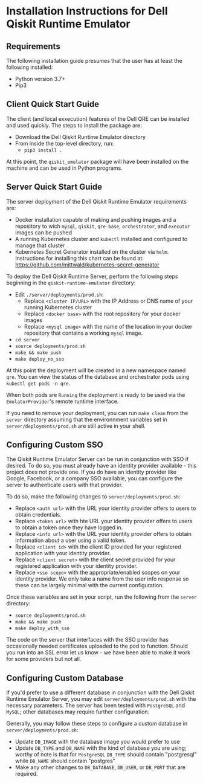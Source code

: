 # Installation Instructions for Dell Qiskit Runtime Emulator

## Requirements

The following installation guide presumes that the user has at least the following installed:

* Python version 3.7+
* Pip3

## Client Quick Start Guide

The client (and local exxecution) features of the Dell QRE can be installed and used quickly. The steps to install the package are:

* Download the Dell Qiskit Runtime Emulator directory
* From inside the top-level directory, run:
  * `pip3 install .`

At this point, the `qiskit_emulator` package will have been installed on the machine and can be used in Python programs.

## Server Quick Start Guide

The server deployment of the Dell Qiskit Runtime Emulator requirements are:
* Docker installation capable of making and pushing images and a repository to wich `mysql`, `qiskit`, `qre-base`, `orchestrator`, and `executor` images can be pushed
* A running Kubernetes cluster and `kubectl` installed and configured to manage that cluster
* Kubernetes Secret Generator installed on the cluster via `helm`. Instructions for installing this chart can be found at: https://github.com/mittwald/kubernetes-secret-generator

To deploy the Dell Qiskit Runtime Server, perform the following steps beginning in the `qiskit-runtime-emulator` directory:
* Edit `./server/deployments/prod.sh`:
  * Replace `<cluster IP/URL>` with the IP Address or DNS name of your running Kubernetes cluster
  * Replace `<docker base>` with the root repository for your docker images
  * Replace `<mysql image>` with the name of the location in your docker repository that contains a working `mysql` image.
* `cd server`
* `source deployments/prod.sh`
* `make && make push`
* `make deploy_no_sso`

At this point the deployment will be created in a new namespace named `qre`. You can view the status of the database and orchestrator pods using `kubectl get pods -n qre`.

When both pods are `Running` the deployment is ready to be used via the `EmulatorProvider`'s remote runtime interface.

If you need to remove your deployment, you can run `make clean` from the `server` directory assuming that the environnment variables set in `server/deployments/prod.sh` are still active in your shell.

## Configuring Custom SSO

The Qiskit Runtime Emulator Server can be run in conjunction with SSO if desired. To do so, you must already have an identity provider available - this project does not provide one. If you do have an identity provider like Google, Facebook, or a company SSO available, you can configure the server to authenticate users with that provider.

To do so, make the following changes to `server/deployments/prod.sh`:
* Replace `<auth url>` with the URL your identity provider offers to users to obtain credentials.
* Replace `<token url>` with hte URL your identity provider offers to users to obtain a token once they have logged in.
* Replace `<info url>` with the URL your identity provider offers to obtain information about a user using a valid token.
* Replace `<client id>` with the client ID provided for your registered application with your identity provider.
* Replace `<client secret>` with the client secret provided for your registered application with your identity provider.
* Replace `<sso scope>` with the appropriate/enabled scopes on your identity provider. We only take a name from the user info response so these can be largely minimal with the current configuration.

Once these variables are set in your script, run the following from the `server` directory:
* `source deployments/prod.sh`
* `make && make push`
* `make deploy_with_sso`

The code on the server that interfaces with the SSO provider has occasionally needed certificates uploaded to the pod to function. Should you run into an SSL error let us know - we have been able to make it work for some providers but not all.

## Configuring Custom Database

If you'd prefer to use a different database in conjunction with the Dell Qiskit Runtime Emulator Server, you may edit `server/deployments/prod.sh` with the necessary parameters. The server has been tested with `PostgreSQL` and `MySQL`; other databases may require further configuration.

Generally, you may follow these steps to configure a custom database in `server/deployments/prod.sh`:
* Update `DB_IMAGE` with the database image you would prefer to use
* Update `DB_TYPE` and `DB_NAME` with the kind of database you are using; worthy of note is that for `PostgreSQL` `DB_TYPE` should contain "postgresql" while `DB_NAME` should contain "postgres"
* Make any other changes to `DB_DATABASE`, `DB_USER`, or `DB_PORT` that are required.


